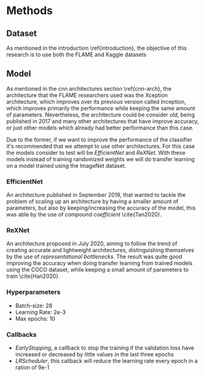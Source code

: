 # Methods

<!-- Formulate your research question. It should include: -->

<!-- A detailed description of the question. -->
<!-- The methods you used to address the question. -->
<!-- The definitions of any relevant terminology. -->
<!-- Any equations that contributed to your work. -->

<!-- The methods section should be described in enough detail for someone to replicate your work. -->

## Dataset

As mentioned in the introduction \ref{introduction}, the objective of this research is to use both the FLAME and Kaggle datasets

## Model

As mentioned in the cnn architectures section \ref{cnn-arch}, the architecture that the FLAME researchers used was the Xception architecture, which improves over its previous version called Inception, which improves primarily the performance while keeping the same amount of parameters. Nevertheless, the architecture could be consider _old_, being published in 2017 and many other architectures that have improve accuracy, or just other models which already had better performance than this case.

Due to the former, if we want to improve the performance of the classifier it's recommended that we attempt to use other architectures. For this case the models consider to test will be _EfficientNet_ and _ReXNet_. With these models instead of training randomized weights we will do transfer learning on a model trained using the ImageNet dataset.

### EfficientNet

An architecture published in September 2019, that wanted to tackle the problem of scaling up an architecture by having a smaller amount of parameters, but also by keeping/increasing the accuracy of the model, this was able by the use of _compound coefficient_ \cite{Tan2020}.

### ReXNet

An architecture proposed in July 2020, aiming to follow the trend of creating accurate and lightweight architectures, distinguishing themselves by the use of _representational bottlenecks_. The result was quite good improving the accuracy when doing transfer learning from trained models using the COCO dataset, while keeping a small amount of parameters to train \cite{Han2020}.

### Hyperparameters

- Batch-size: 28
- Learning Rate: 2e-3
- Max epochs: 10

### Callbacks

- _EarlyStopping_, a callback to stop the training if the validation loss have increased or decreased by little values in the last three epochs
- _LRScheduler_, this callback will reduce the learning rate every epoch in a ration of 9e-1
